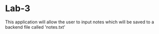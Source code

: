 # Lab-3
 This application will allow the user to input notes which will be saved to a backend file called 'notes.txt'
